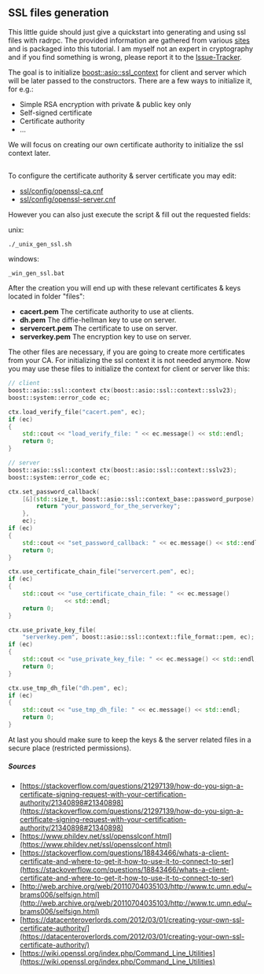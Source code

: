 ##  SSL files generation
This little guide should just give a quickstart into generating and using ssl files with radrpc.
The provided information are gathered from various [sites](#sources) and is packaged into this tutorial.
I am myself not an expert in cryptography and if you find something is wrong, please report it to the [Issue-Tracker](https://github.com/reapler/radrpc/issues).


The goal is to initialize [boost::asio::ssl_context](https://www.boost.org/doc/libs/1_70_0/doc/html/boost_asio/overview/ssl.html) for client and server which will be later passed to the constructors.
There are a few ways to initialize it, for e.g.:
- Simple RSA encryption with private & public key only
- Self-signed certificate
- Certificate authority
- ...

We will focus on creating our own certificate authority to initialize the ssl context later.

## 
To configure the certificate authority & server certificate you may edit:
- [ssl/config/openssl-ca.cnf](https://github.com/reapler/radrpc/blob/master/tools/ssl/config/openssl-ca.cnf)
- [ssl/config/openssl-server.cnf](https://github.com/reapler/radrpc/blob/master/tools/ssl/config/openssl-server.cnf)

However you can also just execute the script & fill out the requested fields:

unix:
```
./_unix_gen_ssl.sh
```
windows:
```
_win_gen_ssl.bat
```
After the creation you will end up with these relevant certificates & keys located in folder "files":

- **cacert.pem** The certificate authority to use at clients.
- **dh.pem** The diffie-hellman key to use on server.
- **servercert.pem** The certificate to use on server.
- **serverkey.pem** The encryption key to use on server.

The other files are necessary, if you are going to create more certificates from your CA.
For initializing the ssl context it is not needed anymore.
Now you may use these files to initialize the context for client or server like this:
```cpp
// client
boost::asio::ssl::context ctx(boost::asio::ssl::context::sslv23);
boost::system::error_code ec;

ctx.load_verify_file("cacert.pem", ec);
if (ec)
{
    std::cout << "load_verify_file: " << ec.message() << std::endl;
    return 0;
}
```

```cpp
// server
boost::asio::ssl::context ctx(boost::asio::ssl::context::sslv23);
boost::system::error_code ec;

ctx.set_password_callback(
    [&](std::size_t, boost::asio::ssl::context_base::password_purpose) {
        return "your_password_for_the_serverkey";
    },
    ec);
if (ec)
{
    std::cout << "set_password_callback: " << ec.message() << std::endl;
    return 0;
}

ctx.use_certificate_chain_file("servercert.pem", ec);
if (ec)
{
    std::cout << "use_certificate_chain_file: " << ec.message()
                << std::endl;
    return 0;
}

ctx.use_private_key_file(
    "serverkey.pem", boost::asio::ssl::context::file_format::pem, ec);
if (ec)
{
    std::cout << "use_private_key_file: " << ec.message() << std::endl;
    return 0;
}

ctx.use_tmp_dh_file("dh.pem", ec);
if (ec)
{
    std::cout << "use_tmp_dh_file: " << ec.message() << std::endl;
    return 0;
}
```
At last you should make sure to keep the keys & the server related files in a secure place (restricted permissions).

##### Sources
- [https://stackoverflow.com/questions/21297139/how-do-you-sign-a-certificate-signing-request-with-your-certification-authority/21340898#21340898](https://stackoverflow.com/questions/21297139/how-do-you-sign-a-certificate-signing-request-with-your-certification-authority/21340898#21340898)
- [https://www.phildev.net/ssl/opensslconf.html](https://www.phildev.net/ssl/opensslconf.html)
- [https://stackoverflow.com/questions/18843466/whats-a-client-certificate-and-where-to-get-it-how-to-use-it-to-connect-to-ser](https://stackoverflow.com/questions/18843466/whats-a-client-certificate-and-where-to-get-it-how-to-use-it-to-connect-to-ser)
- [http://web.archive.org/web/20110704035103/http://www.tc.umn.edu/~brams006/selfsign.html](http://web.archive.org/web/20110704035103/http://www.tc.umn.edu/~brams006/selfsign.html)
- [https://datacenteroverlords.com/2012/03/01/creating-your-own-ssl-certificate-authority/](https://datacenteroverlords.com/2012/03/01/creating-your-own-ssl-certificate-authority/)
- [https://wiki.openssl.org/index.php/Command_Line_Utilities](https://wiki.openssl.org/index.php/Command_Line_Utilities)
